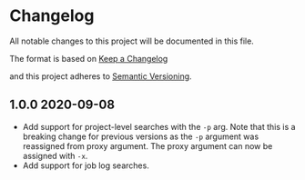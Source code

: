 # Changelog

All notable changes to this project will be documented in this file.

The format is based on [Keep a Changelog](http://keepachangelog.com/en/1.0.0/)

and this project adheres to [Semantic Versioning](http://semver.org/spec/v2.0.0.html).



## 1.0.0 2020-09-08

- Add support for project-level searches with the `-p` arg.  Note that this is a breaking change for previous versions as the `-p` argument was reassigned from proxy argument.  The proxy argument can now be assigned with `-x`.
- Add support for job log searches.